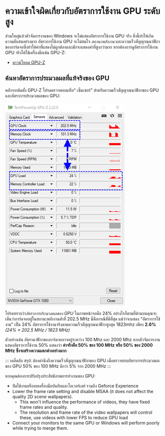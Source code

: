 # ความเข้าใจผิดเกี่ยวกับอัตราการใช้งาน GPU ระดับสูง

ส่วนใหญ่แล้วตัวจัดการงานของ Windows จะไม่แสดงอัตราการใช้งาน GPU จริง สิ่งนี้ทำให้เกิดความสับสนอย่างมาก อัตราการใช้งาน GPU จะไม่สนใจ *สถานะพลังงาน* และความเร็วสัญญาณนาฬิกาของการ์ดจอซึ่งทำให้ค่าที่แสดงไม่ถูกต้องและมักจะแสดงค่าที่สูงกว่ามาก หากต้องการดูอัตราการใช้งาน GPU จริงให้ใช้เครื่องมือเช่น GPU-Z:

* [ดาวน์โหลด GPU-Z](https://www.techpowerup.com/gpuz/)

## ค้นหาอัตราการประมวลผลที่แท้จริงของ GPU

หลังจากติดตั้ง GPU-Z โปรดตรวจสอบแท็บ“ เซ็นเซอร์” สำหรับความเร็วสัญญาณนาฬิกาของ GPU และอัตราการประมวลผลของ GPU:

![Real GPU usage](./gpuz.png)

โปรดทราบว่า*อัตราการประมวลผลของ GPU* ในภาพหน้าจอคือ 24% อย่างไรก็ตามที่ด้านบนคุณจะเห็นว่าการ์ดจออยู่ในสถานะพลังงานต่ำที่ 202.5 MHz นี่คือกรณีที่ดีที่สุด แม้ว่าจะแสดง "อัตราการใช้งาน" เป็น 24% อัตราการใช้งานจริงตามความเร็วสัญญาณนาฬิกาสูงสุด 1823mhz เพียง **2.6%** *(24% × 202.5 MHz / 1823 MHz)*

ตัวอย่างเช่น อัตรานาฬิกาของการ์ดจออาจอยู่ระหว่าง 100 Mhz และ 2000 Mhz หากตัวจัดการงานแสดงอัตราการใช้งาน 50% แสดงว่า **ค่าจริงคือ 50% ของ 100 MHz หรือ 50% ของ 2000 MHz ซึ่งจะสร้างความแตกต่างอย่างมาก**

::: เคล็ดลับ สรุป: ต้องคำนึงถึงความเร็วสัญญาณนาฬิกาของ GPU เมื่อตรวจสอบอัตราการประมวลผลของ GPU 50% ของ 100 MHz ดีกว่า 5% จาก 2000 MHz :::

หากคุณต้องการปรับปรุงประสิทธิภาพการทำงานของ GPU:

* ปิดใช้งานหรือลบเครื่องมือบันทึกและโอเวอร์เลย์ รวมถึง Geforce Experience
* Lower the frame rate setting and disable MSAA (it does not affect the quality 2D scene wallpapers).
    * This won't influence the performance of videos, they have fixed frame rates and quality.
    * The resolution and frame rate of the video wallpapers will control these, use videos with lower FPS to reduce GPU load
* Connect your monitors to the same GPU or Windows will perform poorly while trying to merge them.